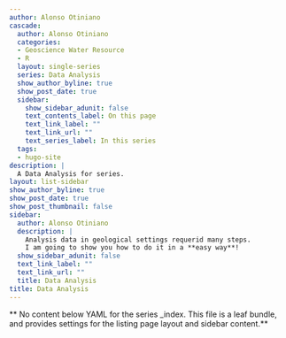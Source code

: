 ```yaml
---
author: Alonso Otiniano
cascade:
  author: Alonso Otiniano
  categories:
  - Geoscience Water Resource
  - R
  layout: single-series
  series: Data Analysis 
  show_author_byline: true
  show_post_date: true
  sidebar:
    show_sidebar_adunit: false
    text_contents_label: On this page
    text_link_label: ""
    text_link_url: ""
    text_series_label: In this series
  tags:
  - hugo-site
description: |
  A Data Analysis for series.
layout: list-sidebar
show_author_byline: true
show_post_date: true
show_post_thumbnail: false
sidebar:
  author: Alonso Otiniano
  description: |
    Analysis data in geological settings requerid many steps.
    I am going to show you how to do it in a **easy way**!
  show_sidebar_adunit: false
  text_link_label: ""
  text_link_url: ""
  title: Data Analysis
title: Data Analysis
---
```


** No content below YAML for the series _index. This file is a leaf bundle, and provides settings for the listing page layout and sidebar content.**